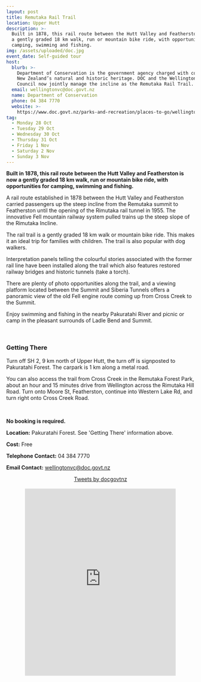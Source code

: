 ```yaml
---
layout: post
title: Remutaka Rail Trail
location: Upper Hutt
description: >-
  Built in 1878, this rail route between the Hutt Valley and Featherston is now
  a gently graded 18 km walk, run or mountain bike ride, with opportunities for
  camping, swimming and fishing.
img: /assets/uploaded/doc.jpg
event_date: Self-guided tour
host:
  blurb: >-
    Department of Conservation is the government agency charged with conserving
    New Zealand’s natural and historic heritage. DOC and the Wellington Regional
    Council now jointly manage the incline as the Remutaka Rail Trail.
  email: wellingtonvc@doc.govt.nz
  name: Department of Conservation
  phone: 04 384 7770
  website: >-
    https://www.doc.govt.nz/parks-and-recreation/places-to-go/wellington-kapiti/places/remutaka-forest-park/things-to-do/tracks/remutaka-rail-trail/
tag:
  - Monday 28 Oct
  - Tuesday 29 Oct
  - Wednesday 30 Oct
  - Thursday 31 Oct
  - Friday 1 Nov
  - Saturday 2 Nov
  - Sunday 3 Nov
---
```

**Built in 1878, this rail route between the Hutt Valley and Featherston is now a gently graded 18 km walk, run or mountain bike ride, with opportunities for camping, swimming and fishing.**

A rail route established in 1878 between the Hutt Valley and Featherston carried passengers up the steep incline from the Remutaka summit to Featherston until the opening of the Rimutaka rail tunnel in 1955. The innovative Fell mountain railway system pulled trains up the steep slope of the Rimutaka Incline.

The rail trail is a gently graded 18 km walk or mountain bike ride. This makes it an ideal trip for families with children. The trail is also popular with dog walkers.

Interpretation panels telling the colourful stories associated with the former rail line have been installed along the trail which also features restored railway bridges and historic tunnels (take a torch).

There are plenty of photo opportunities along the trail, and a viewing platform located between the Summit and Siberia Tunnels offers a panoramic view of the old Fell engine route coming up from Cross Creek to the Summit.

Enjoy swimming and fishing in the nearby Pakuratahi River and picnic or camp in the pleasant surrounds of Ladle Bend and Summit.

<br>

### Getting There

Turn off SH 2, 9 km north of Upper Hutt, the turn off is signposted to Pakuratahi Forest. The carpark is 1 km along a metal road.

You can also access the trail from Cross Creek in the Remutaka Forest Park, about an hour and 15 minutes drive from Wellington across the Rimutaka Hill Road. Turn onto Moore St, Featherston, continue into Western Lake Rd, and turn right onto Cross Creek Road.

<br>

**No booking is required.**

**Location:** Pakuratahi Forest. See 'Getting There' information above. 

**Cost:** Free

**Telephone Contact:** 04 384 7770

**Email Contact:** wellingtonvc@doc.govt.nz

<center><a class="twitter-timeline" data-width="80%" data-height="500" href="https://twitter.com/docgovtnz?ref_src=twsrc%5Etfw">Tweets by docgovtnz</a> <script async src="https://platform.twitter.com/widgets.js" charset="utf-8"></script></center>

<br>

<center><iframe src="https://www.facebook.com/plugins/page.php?href=https%3A%2F%2Fwww.facebook.com%2Fdocgovtnz%2F&tabs=timeline&width=800&height=500&small_header=true&adapt_container_width=true&hide_cover=false&show_facepile=true&appId" width="80%" height="500" style="border:none;overflow:hidden" scrolling="no" frameborder="0" allowTransparency="true" allow="encrypted-media"></iframe></center>
